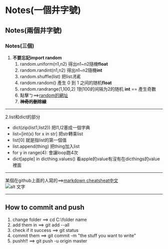 # Notes(一個井字號)  
## Notes(兩個井字號)  
### Notes(三個)  
1. **不要忘記import random**  
   1. random.uniform(n1,n2) 得出n1~n2隨機**float**  
   2. random.randint(n1,n2) 得出n1~n2隨機**int**  
   3. random.shuffle(list)  把list*洗亂*  
   4. random.random()       產生 0 到 1 之间的随机**float**  
   5. random.randrange(1,100,2) 1到100的间隔为2的随机 **int** == 產生奇數  
   6. 點擊ㄅ==>[random的網址](http://www.runoob.com/python/func-number-random.html)  
   7. ~~**神奇的刪除線**~~
***   
2.list和dict的部分  
   * dict(zip(list1,list2)) 把l1,l2塞成一個字典  
   * list=[int(x) for x in str] 把str轉乘list  
   * list[0] 就是指list的第一個值  
   * list.append(thing) 把thing加入list  
   * for y in range(4): 會讓loop跑4次  
   * dict[apple] in dicthing.values() 看apple的value有沒有在dicthings的value裡面  
***
某個在github上面的人寫的==>[markdown cheatsheat中文](https://gist.github.com/billy3321/1001749662c370887c63bb30f26c9e6e)  
![alt 文字](https://upload.wikimedia.org/wikipedia/commons/c/c3/Python-logo-notext.svg "純粹python標誌")  
***
## How to commit and push  
1. change folder ==> cd C:\\folder name  
2. add them in ==> git add --all  
3. check if it success ==> git status  
4. commit them ==> git commit -m "the stuff you want to write"  
5. pushh!! ==> git push -u origin master  
